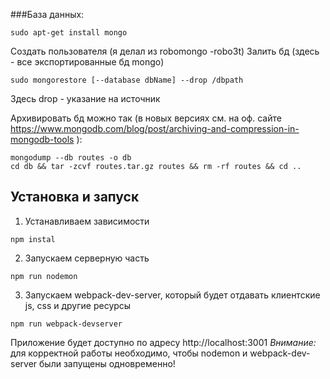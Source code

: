 ###База данных:
```
sudo apt-get install mongo

```
Создать пользователя (я делал из robomongo -robo3t)
Залить бд (здесь - все экспортированные бд mongo)
```
sudo mongorestore [--database dbName] --drop /dbpath

```
Здесь drop - указание на источник

Архивировать бд можно так (в новых версиях см. на оф. сайте https://www.mongodb.com/blog/post/archiving-and-compression-in-mongodb-tools ):
```
mongodump --db routes -o db
cd db && tar -zcvf routes.tar.gz routes && rm -rf routes && cd ..

```



## Установка и запуск
1. Устанавливаем зависимости
```
npm instal
```
2. Запускаем серверную часть
```
npm run nodemon
```
3. Запускаем webpack-dev-server, который будет отдавать клиентские js, css и другие ресурсы
```
npm run webpack-devserver
```
Приложение будет доступно по адресу http://localhost:3001
*Внимание:* для корректной работы необходимо, чтобы nodemon и webpack-dev-server были запущены одновременно!

